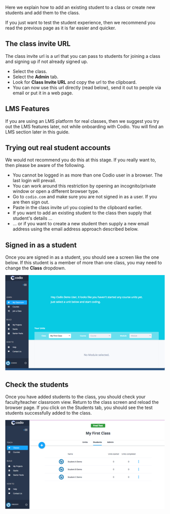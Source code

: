 Here we explain how to add an existing student to a class or create new students and add them to the class.

If you just want to test the student experience, then we recommend you read the previous page as it is far easier and quicker. 

## The class invite URL
The class invite url is a url that you can pass to students for joining a class and signing up if not already signed up.

- Select the class.
- Select the **Admin** tab. 
- Look for **Class Invite URL** and copy the url to the clipboard.
- You can now use this url directly (read below), send it out to people via email or put it in a web page.

## LMS Features
If you are using an LMS platform for real classes, then we suggest you try out the LMS features later, not while onboarding with Codio. You will find an LMS section later in this guide.

## Trying out real student accounts
We would not recommend you do this at this stage. If you really want to, then please be aware of the following.

- You cannot be logged in as more than one Codio user in a browser. The last login will prevail.
- You can work around this restriction by opening an incognito/private window or open a different browser type.
- Go to `codio.com` and make sure you are not signed in as a user. If you are then sign out.
- Paste in the class invite url you copied to the clipboard earlier.
- If you want to add an existing student to the class then supply that student's details ...
- ... or if you want to create a new student then supply a new email address using the email address approach described below.


## Signed in as a student
Once you are signed in as a student, you should see a screen like the one below. If this student is a member of more than one class, you may need to change the **Class** dropdown.

![](.guides/img/joined-class.png)

## Check the students
Once you have added students to the class, you should check your faculty/teacher classroom view. Return to the class screen and reload the browser page. If you click on the Students tab, you should see the test students successfully added to the class.

![](.guides/img/students-unit.png)